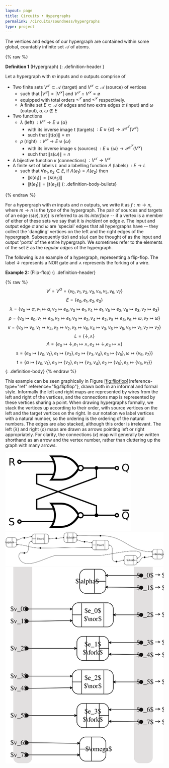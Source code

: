 ```yaml
---
layout: page
title: Circuits • Hypergraphs
permalink: /circuits/soundness/hypergraphs
type: project
---
```


The vertices and edges of our hypergraph are contained within some
global, countably infinite set $\mathcal{A}$ of atoms.

{% raw %}

**Definition 1** (Hypergraph)
{: .definition-header }

Let a hypergraph with $m$ inputs and $n$ outputs comprise of

- Two finite sets $V^{\mathcal{T}}\subset \mathcal{A}$ (target) and
    $V^{\mathcal{S}}\subset \mathcal{A}$ (source) of vertices
  - such that $|V^{\mathcal{T}}| = |V^{\mathcal{S}}|$ and
        $V^{\mathcal{T}}\cap V^{\mathcal{S}}= \emptyset$
  - equipped with total orders ${\leq^{\mathcal{T}}}$ and
        ${\leq^{\mathcal{S}}}$ respectively.
  - A finite set $E \subset \mathcal{A}$ of edges and two extra edges
    $\alpha$ (input) and $\omega$ (output), $\alpha, \omega\not\in E$
- Two functions
  - $\lambda$ (left) $: V^{\mathcal{T}} \to E \uplus \{\alpha\}$
    - with its inverse image $\mathsf{t}$ (targets) $: E \uplus \{\alpha\} \to \mathcal{P}^{{\leq^{\mathcal{T}}}}(V^{\mathcal{T}})$
    - such that $\|\mathsf{t}(\alpha)\| = m$
  - $\rho$ (right) $: V^{\mathcal{S}} \to E \uplus \{\omega\}$
    - with its inverse image $\mathsf{s}$ (sources) $: E \uplus \{\omega\} \to \mathcal{P}^{{\leq^{\mathcal{S}}}}(V^{\mathcal{S}})$
    - such that $\|\mathsf{s}(\omega)\| = n$
- A bijective function $\kappa$ (connections) $: V^{\mathcal{T}} \to V^{\mathcal{S}}$
- A finite set of labels $L$ and a labelling function $\Lambda$ (labels) $: E \to L$
  - such that $\forall e_1, e_2 \in E$, if $\Lambda(e_1) = \Lambda(e_2)$ then
    - $\|\mathsf{s}(e_1)\| = \|\mathsf{s}(e_2)\|$
    - $\|\mathsf{t}(e_1)\| = \|\mathsf{t}(e_2)\|$
{: .definition-body-bullets}

{% endraw %}

For a hypergraph with $m$ inputs and $n$ outputs, we write it as
$f : m \to n$, where $m \to n$ is the *type* of the hypergraph. The pair
of sources and targets of an edge $(\mathsf{s}(e), \mathsf{t}(e))$ is
referred to as its *interface* -- if a vertex is a member of either of
these sets we say that it is *incident* on edge $e$. The input and
output edge $\alpha$ and $\omega$ are 'special' edges that all
hypergraphs have -- they collect the 'dangling' vertices on the left and
the right edges of the hypergraph. Subsequently $\mathsf{t}(\alpha)$ and
$\mathsf{s}(\omega)$ can be thought of as the input and output 'ports'
of the entire hypergraph. We sometimes refer to the elements of the set
$E$ as the *regular edges* of the hypergraph.

The following is an example of a hypergraph, representing a flip-flop.
The label ${\downarrow}$ represents a NOR gate and $\curlywedge$
represents the forking of a wire.

**Example 2:** (Flip-flop)
{: .definition-header}

{% raw %}
$$V^I = V^O = \{ v_{0},v_{1},v_{2},v_{3},v_{4},v_{5},v_{6},v_{7}\}$$$$E = \{ e_{0},e_{1},e_{2},e_{3} \}$$$$\lambda = \{v_{0} \mapsto \alpha,v_{1} \mapsto \alpha,v_{2} \mapsto e_{0},v_{3} \mapsto e_{1},v_{4} \mapsto e_{1},v_{5} \mapsto e_{2},v_{6} \mapsto e_{3},v_{7} \mapsto e_{3}\}$$$$\rho = \{v_{0} \mapsto e_{0},v_{1} \mapsto e_{0},v_{2} \mapsto e_{1},v_{3} \mapsto e_{2},v_{4} \mapsto e_{2},v_{5} \mapsto e_{3},v_{6} \mapsto \omega,v_{7} \mapsto \omega\}$$$$\kappa = \{v_{0} \mapsto v_{0},v_{1} \mapsto v_{4},v_{2} \mapsto v_{2},v_{3} \mapsto v_{6},v_{4} \mapsto v_{3},v_{5} \mapsto v_{5},v_{6} \mapsto v_{1},v_{7} \mapsto v_{7}\}$$$$L = \{\downarrow, \curlywedge\}$$$$\Lambda= \{e_{0} \mapsto \downarrow,e_{1} \mapsto \curlywedge,e_{2} \mapsto \downarrow,e_{3} \mapsto \curlywedge\}$$$$\mathsf{s}= \{e_{0}\mapsto \{{v_{0}, v_{1}}\},e_{1}\mapsto \{{v_{2}}\},e_{2}\mapsto \{{v_{3}, v_{4}}\},e_{3}\mapsto \{{v_{5}}\},\omega\mapsto \{{v_{6}, v_{7}}\}\}$$$$\mathsf{t}= \{\alpha\mapsto \{{v_{0}, v_{1}}\},e_{0}\mapsto \{{v_{2}}\},e_{1}\mapsto \{{v_{3}, v_{4}}\},e_{2}\mapsto \{{v_{5}}\},e_{3}\mapsto \{{v_{6}, v_{7}}\}\}$$
{: .definition-body}
{% endraw %}

This example can be seen graphically in Figure
[\[fig:flipflop\]](#fig:flipflop){reference-type="ref"
reference="fig:flipflop"}, drawn both in an informal and formal style.
Informally the left and right maps are represented by wires from the
left and right of the vertices, and the connections map is represented
by these vertices sharing a point. When drawing hypergraphs formally, we
stack the vertices up according to their order, with source vertices on
the left and the target vertices on the right. In our notation we label
vertices with a natural number, so the ordering is the ordering of the
natural numbers. The edges are also stacked, although this order is
irrelevant. The left ($\lambda$) and right ($\rho$) maps are drawn as
arrows pointing left or right appropriately. For clarity, the
connections ($\kappa$) map will generally be written shorthand as an
arrow and the vertex number, rather than cluttering up the graph with
many arrows.

![Flip-flop](/images/circuits/soundness/flipflop-circuit.svg)
![Informal hypergraph](/images/circuits/soundness/example-main-informal.svg)
![Formal hypergraph](/images/circuits/soundness/example-main-formal.svg)